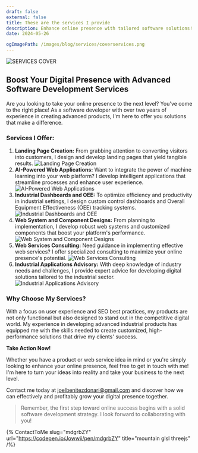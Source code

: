 ```yaml
---
draft: false
external: false
title: These are the services I provide
description: Enhance online presence with tailored software solutions! Contact for captivating web design & AI-powered apps.
date: 2024-05-26

ogImagePath: /images/blog/services/coverservices.png
---
```

![ SERVICES COVER ](/images/blog/services/coverservices.png)

## Boost Your Digital Presence with Advanced Software Development Services

Are you looking to take your online presence to the next level? You've come to the right place! As a software developer with over two years of experience in creating advanced products, I'm here to offer you solutions that make a difference.

### Services I Offer:

1. **Landing Page Creation:** From grabbing attention to converting visitors into customers, I design and develop landing pages that yield tangible results.
![ Landing Page Creation ](/images/blog/services/landignpagecreationservice.png)
2. **AI-Powered Web Applications:** Want to integrate the power of machine learning into your web platform? I develop intelligent applications that streamline processes and enhance user experience.
![ AI-Powered Web Applications](/images/blog/services/aiwebsiteservice.png)
3. **Industrial Dashboards and OEE:** To optimize efficiency and productivity in industrial settings, I design custom control dashboards and Overall Equipment Effectiveness (OEE) tracking systems.
![ Industrial Dashboards and OEE ](/images/blog/services/oee.png)
4. **Web System and Component Designs:** From planning to implementation, I develop robust web systems and customized components that boost your platform's performance.
![ Web System and Component Designs ](/images/blog/services/SERVICESYSTEMDESIGNS.png)
5. **Web Services Consulting:** Need guidance in implementing effective web services? I offer specialized consulting to maximize your online presence's potential.
![ Web Services Consulting ](/images/blog/services/consultingWeb.png)
6. **Industrial Applications Advisory:** With deep knowledge of industry needs and challenges, I provide expert advice for developing digital solutions tailored to the industrial sector.
![ Industrial Applications Advisory ](/images/blog/services/advisory.png)

### Why Choose My Services?

With a focus on user experience and SEO best practices, my products are not only functional but also designed to stand out in the competitive digital world. My experience in developing advanced industrial products has equipped me with the skills needed to create customized, high-performance solutions that drive my clients' success.

**Take Action Now!**

Whether you have a product or web service idea in mind or you're simply looking to enhance your online presence, feel free to get in touch with me! I'm here to turn your ideas into reality and take your business to the next level.

Contact me today at joelbenitezdonari@gmail.com and discover how we can effectively and profitably grow your digital presence together.

> Remember, the first step toward online success begins with a solid software development strategy. I look forward to collaborating with you!
>

{% ContactToMe slug="mdgrbZY" url="https://codepen.io/Jowwii/pen/mdgrbZY" title="mountain glsl threejs" /%}